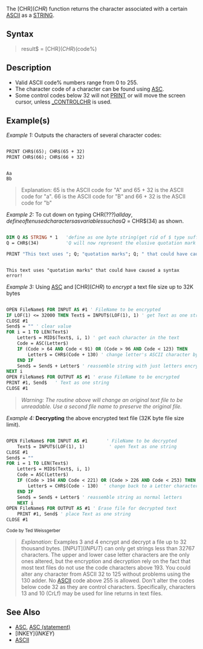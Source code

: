The [CHR$](CHR$) function returns the character associated with a certain [ASCII](ASCII) as a [STRING](STRING).

## Syntax

> result$ = [CHR$](CHR$)(code%)

## Description

* Valid ASCII code% numbers range from 0 to 255.
* The character code of a character can be found using [ASC](ASC).
* Some control codes below 32 will not [PRINT](PRINT) or will move the screen cursor, unless [_CONTROLCHR](_CONTROLCHR) is used.

## Example(s)

*Example 1:* Outputs the characters of several character codes:

```vb

PRINT CHR$(65); CHR$(65 + 32)
PRINT CHR$(66); CHR$(66 + 32)

```

```text

Aa
Bb

```

> Explanation: 65 is the ASCII code for "A" and 65 + 32 is the ASCII code for "a". 66 is the ASCII code for "B" and 66 + 32 is the ASCII code for "b"

*Example 2:* To cut down on typing CHR$(???) all day, define often used characters as variables such as Q$ = CHR$(34) as shown.

```vb

DIM Q AS STRING * 1   'define as one byte string(get rid of $ type suffix too)
Q = CHR$(34)          'Q will now represent the elusive quotation mark in a string

PRINT "This text uses "; Q; "quotation marks"; Q; " that could have caused a syntax error!"

```

```text

This text uses "quotation marks" that could have caused a syntax error!

```

*Example 3:* Using [ASC](ASC) and [CHR$](CHR$) to *encrypt* a text file size up to 32K bytes

```vb

OPEN FileName$ FOR INPUT AS #1 ' FileName to be encrypted
IF LOF(1) <= 32000 THEN Text$ = INPUT$(LOF(1), 1) ' get Text as one string
CLOSE #1
Send$ = "" ' clear value
FOR i = 1 TO LEN(Text$)
    Letter$ = MID$(Text$, i, 1) ' get each character in the text
    Code = ASC(Letter$)
    IF (Code > 64 AND Code < 91) OR (Code > 96 AND Code < 123) THEN
        Letter$ = CHR$(Code + 130) ' change letter's ASCII character by 130
    END IF
    Send$ = Send$ + Letter$ ' reassemble string with just letters encrypted
NEXT i
OPEN FileName$ FOR OUTPUT AS #1 ' erase FileName to be encrypted
PRINT #1, Send$   ' Text as one string
CLOSE #1

```

> *Warning: The routine above will change an original text file to be unreadable. Use a second file name to preserve the original file.*

*Example 4:* **Decrypting** the above encrypted text file (32K byte file size limit). 

```vb

OPEN FileName$ FOR INPUT AS #1       ' FileName to be decrypted
    Text$ = INPUT$(LOF(1), 1)         ' open Text as one string
CLOSE #1
Send$ = ""
FOR i = 1 TO LEN(Text$)
    Letter$ = MID$(Text$, i, 1)
    Code = ASC(Letter$)
    IF (Code > 194 AND Code < 221) OR (Code > 226 AND Code < 253) THEN
        Letter$ = CHR$(Code - 130)  ' change back to a Letter character
    END IF
    Send$ = Send$ + Letter$ ' reassemble string as normal letters
    NEXT i
OPEN FileName$ FOR OUTPUT AS #1 ' Erase file for decrypted text
    PRINT #1, Send$ ' place Text as one string
CLOSE #1 

```
<sub>Code by Ted Weissgerber</sub>

> *Explanation:* Examples 3 and 4 encrypt and decrypt a file up to 32 thousand bytes. [INPUT$](INPUT$) can only get strings less than 32767 characters. The upper and lower case letter characters are the only ones altered, but the encryption and decryption rely on the fact that most text files do not use the code characters above 193. You could alter any character from ASCII 32 to 125 without problems using the 130 adder. No [ASCII](ASCII) code above 255 is allowed. Don't alter the codes below code 32 as they are control characters. Specifically, characters 13 and 10 (CrLf) may be used for line returns in text files.

## See Also

* [ASC](ASC), [ASC (statement)](ASC-(statement))
* [INKEY$](INKEY$)
* [ASCII](ASCII)
